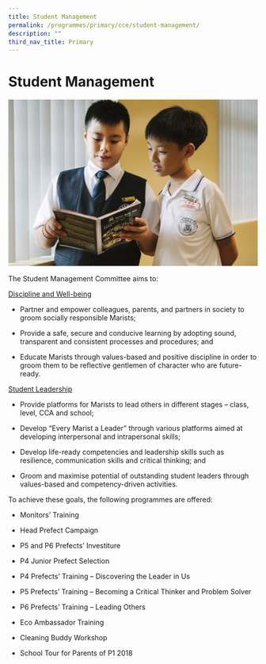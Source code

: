 ```yaml
---
title: Student Management
permalink: /programmes/primary/cce/student-management/
description: ""
third_nav_title: Primary
---
```

# Student Management

![](/images/CCE/Primary/Student%20management.jpg)

The Student Management Committee aims to:  

<u>Discipline and Well-being</u>  

*   Partner and empower colleagues, parents, and partners in society to groom socially responsible Marists;  
    
*   Provide a safe, secure and conducive learning by adopting sound, transparent and consistent processes and procedures; and  
    
*   Educate Marists through values-based and positive discipline in order to groom them to be reflective gentlemen of character who are future-ready.

<u>Student Leadership</u>

*   Provide platforms for Marists to lead others in different stages – class, level, CCA and school;  
    
*   Develop “Every Marist a Leader” through various platforms aimed at developing interpersonal and intrapersonal skills;  
    
*   Develop life-ready competencies and leadership skills such as resilience, communication skills and critical thinking; and  
    
*   Groom and maximise potential of outstanding student leaders through values-based and competency-driven activities.  
    

  

To achieve these goals, the following programmes are offered:

*   Monitors’ Training  
    
*   Head Prefect Campaign  
    
*   P5 and P6 Prefects’ Investiture  
    
*   P4 Junior Prefect Selection  
    
*   P4 Prefects’ Training – Discovering the Leader in Us  
    
*   P5 Prefects’ Training – Becoming a Critical Thinker and Problem Solver  
    
*   P6 Prefects’ Training – Leading Others  
    
*   Eco Ambassador Training  
    
*   Cleaning Buddy Workshop  
    
*   School Tour for Parents of P1 2018